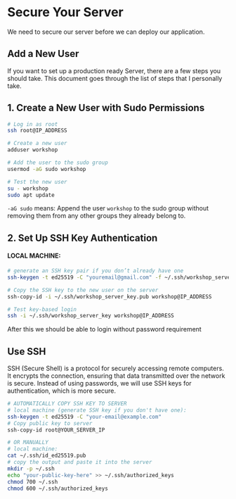# Secure Your Server
We need to secure our server before we can deploy our application.

## Add a New User
If you want to set up a production ready Server, there are a few steps you should take.
This document goes through the list of steps that I personally take.

## 1. Create a New User with Sudo Permissions
```bash
# Log in as root
ssh root@IP_ADDRESS

# Create a new user
adduser workshop

# Add the user to the sudo group
usermod -aG sudo workshop

# Test the new user
su - workshop
sudo apt update
```
`-aG sudo` means:
Append the user `workshop` to the sudo group without removing them from any other groups they already belong to.


## 2. Set Up SSH Key Authentication

#### LOCAL MACHINE:
```bash
# generate an SSH key pair if you don’t already have one
ssh-keygen -t ed25519 -C "youremail@gmail.com" -f ~/.ssh/workshop_server_key

# Copy the SSH key to the new user on the server
ssh-copy-id -i ~/.ssh/workshop_server_key.pub workshop@IP_ADDRESS

# Test key-based login
ssh -i ~/.ssh/workshop_server_key workshop@IP_ADDRESS
```

After this we should be able to login without password requirement


## Use SSH 
SSH (Secure Shell) is a protocol for securely accessing remote computers. It encrypts the connection, ensuring that data transmitted over the network is secure.
Instead of using passwords, we will use SSH keys for authentication, which is more secure.
```bash
# AUTOMATICALLY COPY SSH KEY TO SERVER
# local machine (generate SSH key if you don't have one):
ssh-keygen -t ed25519 -C "your-email@example.com"
# Copy public key to server
ssh-copy-id root@YOUR_SERVER_IP
```

```bash
# OR MANUALLY
# local machine:
cat ~/.ssh/id_ed25519.pub
# copy the output and paste it into the server
mkdir -p ~/.ssh
echo "your-public-key-here" >> ~/.ssh/authorized_keys
chmod 700 ~/.ssh
chmod 600 ~/.ssh/authorized_keys
```

